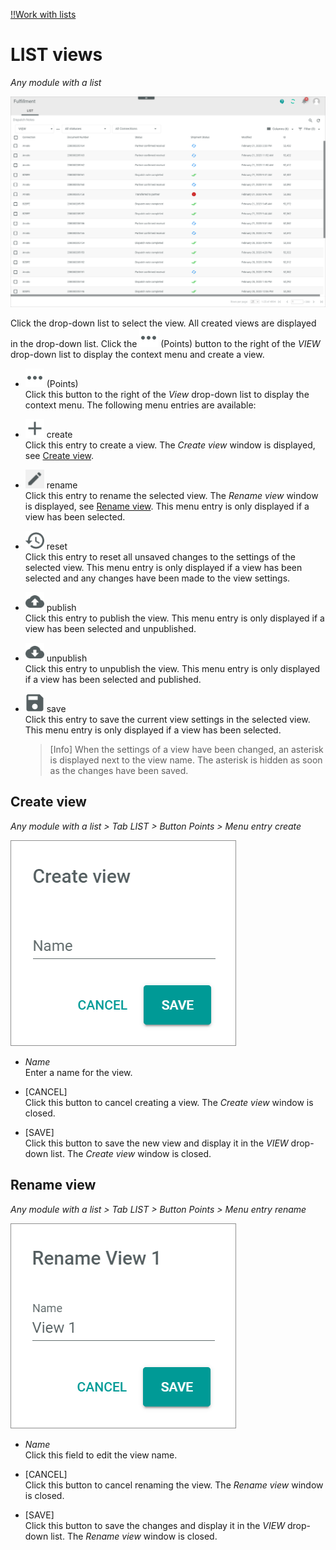 [!!Work with lists](../UsingCore1/04_WorkWithLists.md)

# LIST views

*Any module with a list*

![LIST](../../Assets/Screenshots/Core1Platform/UserInterface/ViewsLIST.png "[LIST]")

Click the drop-down list to select the view. All created views are displayed in the drop-down list. Click the ![Points](../../Assets/Icons/Points01.png "[Points]") (Points) button to the right of the *VIEW* drop-down list to display the context menu and create a view.   

- ![Points](../../Assets/Icons/Points01.png "[Points]") (Points)      
    Click this button to the right of the *View* drop-down list to display the context menu. The following menu entries are available:

- ![Create](../../Assets/Icons/Plus06.png "[Create]") create  
    Click this entry to create a view. The *Create view* window is displayed, see [Create view](#create-view).

- ![Rename](../../Assets/Icons/Edit02.png "[Rename]") rename  
    Click this entry to rename the selected view. The *Rename view* window is displayed, see [Rename view](#rename-view). This menu entry is only displayed if a view has been selected.

- ![Reset](../../Assets/Icons/Reset.png "[Reset]") reset  
    Click this entry to reset all unsaved changes to the settings of the selected view. This menu entry is only displayed if a view has been selected and any changes have been made to the view settings.

- ![Publish](../../Assets/Icons/Publish.png "[Publish]") publish  
    Click this entry to publish the view. This menu entry is only displayed if a view has been selected and unpublished.

- ![Unpublish](../../Assets/Icons/Unpublish.png "[Unpublish]") unpublish  
    Click this entry to unpublish the view. This menu entry is only displayed if a view has been selected and published.

- ![Save](../../Assets/Icons/Save.png "[Save]") save  
    Click this entry to save the current view settings in the selected view. This menu entry is only displayed if a view has been selected.

    > [Info] When the settings of a view have been changed, an asterisk is displayed next to the view name. The asterisk is hidden as soon as the changes have been saved.


## Create view

*Any module with a list > Tab LIST > Button Points > Menu entry create*

![Create view](../../Assets/Screenshots/Core1Platform/UserInterface/ViewCreate.png "[Create view]")

- *Name*   
    Enter a name for the view.

- [CANCEL]   
    Click this button to cancel creating a view. The *Create view* window is closed.

- [SAVE]   
    Click this button to save the new view and display it in the *VIEW* drop-down list. The *Create view* window is closed.



## Rename view

*Any module with a list > Tab LIST > Button Points > Menu entry rename*

![Rename view](../../Assets/Screenshots/Fulfillment/DispatchNotes/RenameView.png "[Rename view]")

- *Name*   
    Click this field to edit the view name.

- [CANCEL]   
    Click this button to cancel renaming the view. The  *Rename view* window is closed.

- [SAVE]   
    Click this button to save the changes and display it in the *VIEW* drop-down list. The *Rename view* window is closed.
